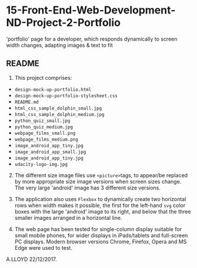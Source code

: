 # 15-Front-End-Web-Development-ND-Project-2-Portfolio
'portfolio' page for a developer, which responds dynamically to screen width changes, adapting images &amp; text to fit

## README
1. This project comprises:
  - `design-mock-up-portfolio.html`
  - `design-mock-up-portfolio-stylesheet.css`
  - `README.md`
  - `html_css_sample_dolphin_small.jpg`
  - `html_css_sample_dolphin_medium.jpg`
  - `python_quiz_small.jpg`
  - `python_quiz_medium.jpg`
  - `webpage_films_small.png`
  - `webpage_films_medium.png`
  - `image_android_app_tiny.jpg`
  - `image_android_app_small.jpg`
  - `image_android_app_tiny.jpg`
  - `udacity-logo-img.jpg`

  2. The different size image files use `<picture>`tags, to appear/be replaced by more appropriate size image  versions when screen sizes change. The very large 'android' image has 3 different size versions.

  3. The application also uses `Flexbox` to dynamically create two horizontal rows when width makes it possible, the first for the left-hand `svg` color boxes with the large 'android' image to its right, and below that the three smaller images arranged in a horizontal line.

  4. The web page has been tested for single-column display suitable for small mobile phones, for wider displays in iPads/tablets and full-screen PC displays. Modern browser versions Chrome, Firefox, Opera and MS Edge were used to test.

  A.LLOYD 22/12/2017.
